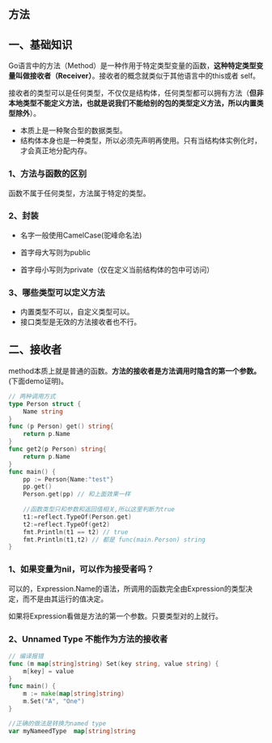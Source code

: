 ## 方法
## 一、基础知识
Go语言中的方法（Method）是一种作用于特定类型变量的函数，**这种特定类型变量叫做接收者（Receiver）**。接收者的概念就类似于其他语言中的this或者 self。

接收者的类型可以是任何类型，不仅仅是结构体，任何类型都可以拥有方法（**但非本地类型不能定义方法，也就是说我们不能给别的包的类型定义方法，所以内置类型除外**）。

* 本质上是一种聚合型的数据类型。
* 结构体本身也是一种类型，所以必须先声明再使用。只有当结构体实例化时，才会真正地分配内存。

### 1、方法与函数的区别
函数不属于任何类型，方法属于特定的类型。

### 2、封装

- 名字一般使用CamelCase(驼峰命名法)

- 首字母大写则为public
- 首字母小写则为private（仅在定义当前结构体的包中可访问）

### 3、哪些类型可以定义方法

* 内置类型不可以，自定义类型可以。
* 接口类型是无效的方法接收者也不行。

## 二、接收者
method本质上就是普通的函数。**方法的接收者是方法调用时隐含的第一个参数。**(下面demo证明)。

```go
// 两种调用方式
type Person struct {
	Name string
}
func (p Person) get() string{
	return p.Name
}
func get2(p Person) string{
	return p.Name
}
func main() {
	pp := Person{Name:"test"}
	pp.get()
	Person.get(pp) // 和上面效果一样
	
	//函数类型只和参数和返回值相关,所以这里判断为true
	t1:=reflect.TypeOf(Person.get)
	t2:=reflect.TypeOf(get2)
	fmt.Println(t1 == t2) // true
	fmt.Println(t1,t2) // 都是 func(main.Person) string
}
```

### 1、如果变量为nil，可以作为接受者吗？
可以的，Expression.Name的语法，所调用的函数完全由Expression的类型决定，而不是由其运行的值决定。

如果将Expression看做是方法的第一个参数。只要类型对的上就行。

### 2、Unnamed Type 不能作为方法的接收者

```go
// 编译报错
func (m map[string]string) Set(key string, value string) {
    m[key] = value
}
func main() {
    m := make(map[string]string)
    m.Set("A", "One")
}

//正确的做法是转换为named type
var myNameedType  map[string]string
```









  